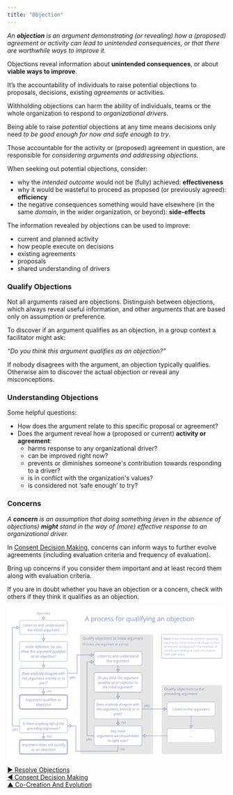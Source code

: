 ```yaml
---
title: "Objection"
---
```



_An **objection** is an argument demonstrating (or revealing) how a (proposed) agreement or activity can lead to unintended consequences, or that there are worthwhile ways to improve it._

Objections reveal information about **unintended consequences**, or about **viable ways to improve**.

It’s the accountability of individuals to raise potential objections to proposals, decisions, existing <dfn data-info="Agreement: An agreed upon guideline, process, protocol or policy designed to guide the flow of value.">agreements</dfn> or activities.

Withholding objections can harm the ability of individuals, teams or
the whole organization to respond to <dfn data-info="Organizational Driver: A driver is a person’s or a group&apos;s motive for responding to a specific situation. A driver is considered an **organizational driver** if responding to it would help the organization generate value, eliminate waste or avoid harm.">organizational drivers</dfn>.

Being able to raise *potential* objections at any time means decisions only need *to be good enough for now and safe enough to try*.

Those accountable for the activity or (proposed) agreement in question, are responsible for *considering arguments and addressing objections.*

When seeking out potential objections, consider:

- why the <dfn data-info="Intended Outcome: The expected result of an agreement, action, project or strategy.">intended outcome</dfn> would not be (fully) achieved: **effectiveness**
- why it would be wasteful to proceed as proposed (or previously agreed): **efficiency**
- the negative consequences something would have elsewhere (in the same <dfn data-info="Domain: A distinct area of influence, activity and decision making within an organization.">domain</dfn>, in the wider organization, or beyond): **side-effects**

The information revealed by objections can be used to improve:

-   current and planned activity
-   how people execute on decisions
-   existing agreements
-   proposals
-   shared understanding of drivers

### Qualify Objections

Not all arguments raised are objections. Distinguish between objections, which always reveal useful information, and other arguments that are based only on assumption or preference.

To discover if an argument qualifies as an objection, in a group context a facilitator might ask:

_“Do you think this argument qualifies as an objection?”_

If nobody disagrees with the argument, an objection typically qualifies.  Otherwise aim to discover the actual objection or reveal any misconceptions.

### Understanding Objections

Some helpful questions:

-   How does the argument relate to this specific proposal or agreement?
-   Does the argument reveal how a (proposed or current) **activity or agreement**:
    -   harms response to any organizational driver?
    -   can be improved right now?
    -   prevents or diminishes someone's contribution towards responding to a driver?
    -   is in conflict with the organization's values?
    -   is considered not ‘safe enough’ to try?

### Concerns

_A **concern** is an assumption that doing something (even in the absence of objections) **might** stand in the way of (more) effective response to an organizational driver._

In [Consent Decision Making](consent-decision-making.html), concerns can inform ways to further evolve agreements (including evaluation criteria and frequency of evaluation).  

Bring up concerns if you consider them important and at least record them along with evaluation criteria.

If you are in doubt whether you have an objection or a concern, check with others if they think it qualifies as an objection.

![A process for qualifying an objection](img/agreements/qualify-objection-process.png)



[&#9654; Resolve Objections](resolve-objections.html)<br/>[&#9664; Consent Decision Making](consent-decision-making.html)<br/>[&#9650; Co-Creation And Evolution](co-creation-and-evolution.html)

